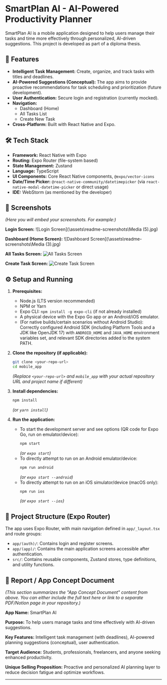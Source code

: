 # SmartPlan AI - AI-Powered Productivity Planner

SmartPlan AI is a mobile application designed to help users manage their tasks and time more effectively through personalized, AI-driven suggestions. This project is developed as part of a diploma thesis.

## 🚀 Features

* **Intelligent Task Management:** Create, organize, and track tasks with titles and deadlines.
* **AI-Powered Suggestions (Conceptual):** The app aims to provide proactive recommendations for task scheduling and prioritization (future development).
* **User Authentication:** Secure login and registration (currently mocked).
* **Navigation:**
    * Dashboard (Home)
    * All Tasks List
    * Create New Task
* **Cross-Platform:** Built with React Native and Expo.

## 🛠️ Tech Stack

* **Framework:** React Native with Expo
* **Routing:** Expo Router (file-system based)
* **State Management:** Zustand
* **Language:** TypeScript
* **UI Components:** Core React Native components, `@expo/vector-icons`
* **Date/Time Picker:** `@react-native-community/datetimepicker` (via `react-native-modal-datetime-picker` or direct usage)
* **IDE:** WebStorm (as mentioned by the developer)

## 📸 Screenshots

*(Here you will embed your screenshots. For example:)*

**Login Screen:**
![Login Screen](\assets\readme-screenshots\Media (5).jpg)

**Dashboard (Home Screen):**
![Dashboard Screen](\assets\readme-screenshots\Media (3).jpg)

**All Tasks Screen:**
![All Tasks Screen](path/to/your/all_tasks_screenshot.png)

**Create Task Screen:**
![Create Task Screen](path/to/your/create_task_screenshot.png)

## ⚙️ Setup and Running

1.  **Prerequisites:**
    * Node.js (LTS version recommended)
    * NPM or Yarn
    * Expo CLI: `npm install -g expo-cli` (if not already installed)
    * A physical device with the Expo Go app or an Android/iOS emulator.
    * (For native builds/certain scenarios without Android Studio): Correctly configured Android SDK (including Platform Tools and a JDK like OpenJDK 17) with `ANDROID_HOME` and `JAVA_HOME` environment variables set, and relevant SDK directories added to the system PATH.

2.  **Clone the repository (if applicable):**
    ```bash
    git clone <your-repo-url>
    cd mobile_app 
    ```
    *(Replace `<your-repo-url>` and `mobile_app` with your actual repository URL and project name if different)*

3.  **Install dependencies:**
    ```bash
    npm install
    ```
    *(or `yarn install`)*

4.  **Run the application:**
    * To start the development server and see options (QR code for Expo Go, run on emulator/device):
        ```bash
        npm start 
        ```
        *(or `expo start`)*
    * To directly attempt to run on an Android emulator/device:
        ```bash
        npm run android
        ```
        *(or `expo start --android`)*
    * To directly attempt to run on an iOS simulator/device (macOS only):
        ```bash
        npm run ios
        ```
        *(or `expo start --ios`)*

## 📝 Project Structure (Expo Router)

The app uses Expo Router, with main navigation defined in `app/_layout.tsx` and route groups:
* `app/(auth)/`: Contains login and register screens.
* `app/(app)/`: Contains the main application screens accessible after authentication.
* `src/`: Contains reusable components, Zustand stores, type definitions, and utility functions.

## 📄 Report / App Concept Document

*(This section summarizes the "App Concept Document" content from above. You can either include the full text here or link to a separate PDF/Notion page in your repository.)*

**App Name:** SmartPlan AI

**Purpose:** To help users manage tasks and time effectively with AI-driven suggestions.

**Key Features:** Intelligent task management (with deadlines), AI-powered planning suggestions (conceptual), user authentication.

**Target Audience:** Students, professionals, freelancers, and anyone seeking enhanced productivity.

**Unique Selling Proposition:** Proactive and personalized AI planning layer to reduce decision fatigue and optimize workflows.

---
